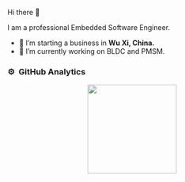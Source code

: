 Hi there 👋

I am a professional Embedded Software Engineer.

- 🔭 I’m starting a business in <b>Wu Xi, China.</b>
- 🌱 I’m currently working on BLDC and PMSM.

### ⚙️ &nbsp;GitHub Analytics

<p align="center">
<a href="https://github.com/luck4ever">
  <img height="180em" src="https://github-readme-stats.vercel.app//api?username=luck4ever&show_icons=true&theme=algolia&include_all_commits=true&count_private=true />
  <img height="180em" src="https://github-readme-stats.vercel.app/api/top-langs/?username=luck4ever&layout=compact&langs_count=8&theme=algolia" />
</a>
</p>
